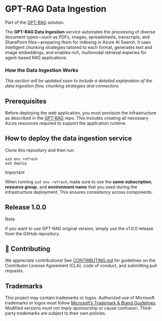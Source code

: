 <!-- 
page_type: sample
languages:
- azdeveloper
- powershell
- bicep
products:
- azure
- azure-ai-foundry
- azure-openai
- azure-ai-search
urlFragment: GPT-RAG
name: Multi-repo ChatGPT and Enterprise data with Azure OpenAI and AI Search
description: GPT-RAG core is a Retrieval-Augmented Generation pattern running in Azure, using Azure AI Search for retrieval and Azure OpenAI large language models to power ChatGPT-style and Q&A experiences.
-->
# GPT-RAG Data Ingestion

Part of the [GPT-RAG](https://github.com/Azure/gpt-rag) solution.

The **GPT-RAG Data Ingestion** service automates the processing of diverse document types—such as PDFs, images, spreadsheets, transcripts, and SharePoint files—preparing them for indexing in Azure AI Search. It uses intelligent chunking strategies tailored to each format, generates text and image embeddings, and enables rich, multimodal retrieval experies for agent-based RAG applications.

### How the Data Ingestion Works

_This section will be updated soon to include a detailed explanation of the data ingestion flow, chunking strategies and connectors._

## Prerequisites

Before deploying the web application, you must provision the infrastructure as described in the [GPT-RAG](https://github.com/azure/gpt-rag/tree/feature/vnext-architecture) repo. This includes creating all necessary Azure resources required to support the application runtime.


## How to deploy the data ingestion service

Clone this repository and then run:
```shell
azd env refresh
azd deploy 
```

> [!IMPORTANT]
> When running `azd env refresh`, make sure to use the **same subscription**, **resource group**, and **environment name** that you used during the infrastructure deployment. This ensures consistency across components.

## Release 1.0.0

> [!NOTE]
> If you want to use GPT-RAG original version, simply use the v1.0.0 release from the GitHub repository.

## 🤝 Contributing

We appreciate contributions! See [CONTRIBUTING.md](./CONTRIBUTING.md) for guidelines on the Contributor License Agreement (CLA), code of conduct, and submitting pull requests.

## Trademarks

This project may contain trademarks or logos. Authorized use of Microsoft trademarks or logos must follow [Microsoft’s Trademark & Brand Guidelines](https://www.microsoft.com/en-us/legal/intellectualproperty/trademarks/usage/general). Modified versions must not imply sponsorship or cause confusion. Third-party trademarks are subject to their own policies.